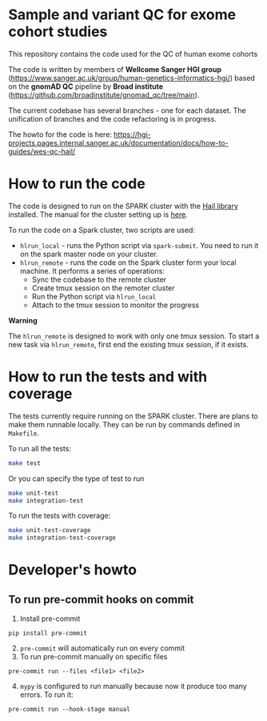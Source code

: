 # Sample and variant QC for exome cohort studies

This repository contains the code
used for the QC of human exome cohorts

The code is written by members of **Wellcome Sanger HGI group**
(https://www.sanger.ac.uk/group/human-genetics-informatics-hgi/)
based on the **gnomAD QC** pipeline by **Broad institute**
(https://github.com/broadinstitute/gnomad_qc/tree/main).

The current codebase has several branches - one  for each dataset.
The unification of branches and the code refactoring is in progress.

The howto for the code is here:
https://hgi-projects.pages.internal.sanger.ac.uk/documentation/docs/how-to-guides/wes-qc-hail/

# How to run the code

The code is designed to run on the SPARK cluster with the
[Hail library](https://hail.is/) installed.
The manual for the cluster setting up is
[here](https://hgi-projects.pages.internal.sanger.ac.uk/documentation/docs/tutorials/hail-on-spark/#destructing-and-re-creating-cluster).

To run the code on a Spark cluster, two scripts are used:
* `hlrun_local` - runs the Python script via `spark-submit`. You need to run it on the spark master node on your cluster.
* `hlrun_remote` - runs the code on the Spark cluster form your local machine.
It performs a series of operations:
  * Sync the codebase to the remote cluster
  * Create tmux session on the remoter cluster
  * Run the Python script via `hlrun_local`
  * Attach to the tmux session to monitor the progress

**Warning**

The `hlrun_remote` is designed to work with only one tmux session.
To start a new task via `hlrun_remote`, first end the existing tmux session, if it exists.


# How to run the tests and with coverage

The tests currently require running on the SPARK cluster. There are plans to make them runnable locally.
They can be run by commands defined in `Makefile`.

To run all the tests:
```bash
make test
```
Or you can specify the type of test to run
```bash
make unit-test
make integration-test
```

To run the tests with coverage:
```bash
make unit-test-coverage
make integration-test-coverage
```

# Developer's howto

## To run pre-commit hooks on commit

1. Install pre-commit
```shell
pip install pre-commit
```
2. `pre-commit` will automatically run on every commit
3. To run pre-commit manually on specific files
```shell
pre-commit run --files <file1> <file2>
```
4. `mypy` is configured to run manually because now it produce too many errors. To run it:
```shell
pre-commit run --hook-stage manual
```
